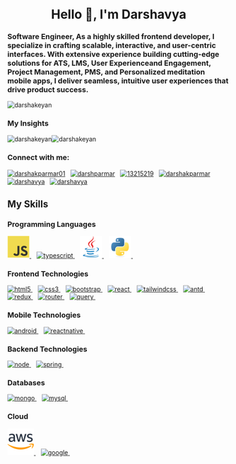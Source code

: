 <h1 align="center">Hello 👋, I'm Darshavya </h1>
<h3 align="left">Software Engineer, As a highly skilled frontend developer, I specialize in crafting scalable, interactive, and user-centric interfaces. With extensive experience building cutting-edge solutions for ATS, LMS, User Experienceand Engagement, Project Management, PMS, and Personalized meditation mobile apps, I deliver seamless, intuitive user experiences that drive product success. </h3>

<p align="left"> <img src="https://komarev.com/ghpvc/?username=darshakeyan&label=Profile%20views&color=0e75b6&style=flat" alt="darshakeyan" /> </p>

<h3 align="left">My Insights</h3>
<p><img align="left" src="https://github-readme-stats.vercel.app/api/top-langs?username=darshakeyan&theme=city_lights&show_icons=true&locale=en&layout=compact" alt="darshakeyan" /></p>
<p align="left"><img src="https://github-readme-stats.vercel.app/api?username=darshakeyan&theme=nord&show_icons=true&locale=en" alt="darshakeyan" /></p>

<h3 align="left">Connect with me:</h3>
<a href="https://twitter.com/darshakparmar01" target="blank"><img align="center" src="https://raw.githubusercontent.com/rahuldkjain/github-profile-readme-generator/master/src/images/icons/Social/twitter.svg" alt="darshakparmar01" height="30" width="40" /></a>&nbsp&nbsp
<a href="https://linkedin.com/in/darshparmar" target="blank"><img align="center" src="https://raw.githubusercontent.com/rahuldkjain/github-profile-readme-generator/master/src/images/icons/Social/linked-in-alt.svg" alt="darshparmar" height="30" width="40" /></a>&nbsp&nbsp
<a href="https://stackoverflow.com/users/13215219" target="blank"><img align="center" src="https://raw.githubusercontent.com/rahuldkjain/github-profile-readme-generator/master/src/images/icons/Social/stack-overflow.svg" alt="13215219" height="30" width="40" /></a>&nbsp&nbsp
<a href="https://kaggle.com/darshakparmar" target="blank"><img align="center" src="https://raw.githubusercontent.com/rahuldkjain/github-profile-readme-generator/master/src/images/icons/Social/kaggle.svg" alt="darshakparmar" height="30" width="40" /></a>&nbsp&nbsp
<a href="https://instagram.com/darshavya" target="blank"><img align="center" src="https://raw.githubusercontent.com/rahuldkjain/github-profile-readme-generator/master/src/images/icons/Social/instagram.svg" alt="darshavya" height="30" width="40" /></a>&nbsp&nbsp
<a href="https://www.leetcode.com/darshavya" target="blank"><img align="center" src="https://raw.githubusercontent.com/rahuldkjain/github-profile-readme-generator/master/src/images/icons/Social/leet-code.svg" alt="darshavya" height="30" width="40" /></a>&nbsp&nbsp

<h2 align="left">My Skills</h2>

<h3 align="left">Programming Languages</h3>
<a href="https://developer.mozilla.org/en-US/docs/Web/JavaScript" target="_blank"> 
  <img src="https://raw.githubusercontent.com/devicons/devicon/master/icons/javascript/javascript-original.svg" alt="javascript" width="50" height="50"/> 
</a> &nbsp&nbsp
<a href="https://www.typescriptlang.org" target="_blank"> 
    <img src="https://cdn.jsdelivr.net/gh/devicons/devicon@latest/icons/typescript/typescript-original.svg" alt="typescript" width="50" height="50" /> 
</a>&nbsp&nbsp
<a href="https://www.java.com" target="_blank"> 
  <img src="https://raw.githubusercontent.com/devicons/devicon/master/icons/java/java-original.svg" alt="java" width="50" height="50"/> 
</a>&nbsp&nbsp 
<a href="https://www.python.org" target="_blank"> 
  <img src="https://raw.githubusercontent.com/devicons/devicon/master/icons/python/python-original.svg" alt="python" width="50" height="50"/> 
</a>&nbsp&nbsp

<h3 align="left">Frontend Technologies</h3>
<a href="https://www.w3.org/html/" target="_blank"> 
  <img src="https://cdn.jsdelivr.net/gh/devicons/devicon@latest/icons/html5/html5-original.svg" alt="html5" width="60" height="60"/>
</a> &nbsp&nbsp
<a href="https://www.w3schools.com/css/" target="_blank"> 
  <img src="https://cdn.jsdelivr.net/gh/devicons/devicon@latest/icons/css3/css3-original.svg" alt="css3" width="60" height="60"/>
</a> &nbsp&nbsp

<a href="https://getbootstrap.com" target="_blank"> 
   <img src="https://cdn.jsdelivr.net/gh/devicons/devicon@latest/icons/bootstrap/bootstrap-original-wordmark.svg" alt="bootstrap" width="60" height="60" />
</a> &nbsp&nbsp

<a href="https://reactjs.org/" target="_blank"> 
  <img src="https://cdn.jsdelivr.net/gh/devicons/devicon@latest/icons/react/react-original-wordmark.svg" alt="react" width="60" height="60" />
</a> &nbsp&nbsp

<a href="https://tailwindcss.com" target="_blank"> 
  <img src="https://cdn.jsdelivr.net/gh/devicons/devicon@latest/icons/tailwindcss/tailwindcss-original.svg" alt="tailwindcss" width="60" height="60" />
</a> &nbsp&nbsp

<a href="https://ant.design" target="_blank"> 
  <img src="https://cdn.jsdelivr.net/gh/devicons/devicon@latest/icons/antdesign/antdesign-original.svg" alt="antd" width="60" height="60" />          
</a> &nbsp&nbsp

<a href="https://redux.js.org" target="_blank"> 
    <img src="https://cdn.jsdelivr.net/gh/devicons/devicon@latest/icons/redux/redux-original.svg"  alt="redux" width="60" height="60" />
</a> &nbsp&nbsp

<a href="https://reactrouter.com" target="_blank"> 
  <img src="https://cdn.jsdelivr.net/gh/devicons/devicon@latest/icons/reactrouter/reactrouter-original-wordmark.svg"  alt="router" width="60" height="60"  />      
</a> &nbsp&nbsp

<a href="https://tanstack.com" target="_blank"> 
  <img src="https://tanstack.com/_build/assets/logo-color-600w-Er4SOkq1.png"  alt="query" width="60" height="60"  />      
</a> &nbsp&nbsp

<h3 align="left">Mobile Technologies</h3>
<a href="https://developer.android.com" target="_blank"> 
  <img src="https://cdn.jsdelivr.net/gh/devicons/devicon@latest/icons/android/android-plain-wordmark.svg" alt="android" width="60" height="60" />
</a>&nbsp&nbsp
<a href="https://reactnative.dev/" target="_blank"> 
  <img src="https://reactnative.dev/img/header_logo.svg" alt="reactnative" width="60" height="60"/> 
</a>&nbsp&nbsp

<h3 align="left">Backend Technologies</h3>
<a href="https://nodejs.org/en" target="_blank"> 
  <img src="https://cdn.jsdelivr.net/gh/devicons/devicon@latest/icons/nodejs/nodejs-original-wordmark.svg"  alt="node" width="60" height="60"  />        
</a>&nbsp&nbsp
<a href="https://spring.io/projects/spring-boot" target="_blank"> 
  <img src="https://cdn.jsdelivr.net/gh/devicons/devicon@latest/icons/spring/spring-original-wordmark.svg"  alt="spring" width="60" height="60"/>        
</a>&nbsp&nbsp

<h3 align="left">Databases</h3>
<a href="https://www.mongodb.com" target="_blank"> 
  <img src="https://cdn.jsdelivr.net/gh/devicons/devicon@latest/icons/mongodb/mongodb-plain-wordmark.svg" alt="mongo" width="60" height="60" />
</a>&nbsp&nbsp

<a href="https://www.mysql.com" target="_blank"> 
  <img src="https://cdn.jsdelivr.net/gh/devicons/devicon@latest/icons/mysql/mysql-original-wordmark.svg"  alt="mysql" width="60" height="60" />
</a>&nbsp&nbsp

<h3 align="left">Cloud</h3>
<a href="https://aws.amazon.com" target="_blank"> 
  <img src="https://raw.githubusercontent.com/devicons/devicon/master/icons/amazonwebservices/amazonwebservices-original-wordmark.svg" alt="aws" width="60" height="60"/> 
</a>&nbsp&nbsp
  
<a href="https://cloud.google.com" target="_blank">
  <img src="https://cdn.jsdelivr.net/gh/devicons/devicon@latest/icons/googlecloud/googlecloud-original.svg" alt="google" width="60" height="60" />          
</a>&nbsp&nbsp 
<br/>
